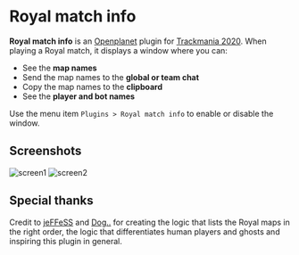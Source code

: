# Royal match info

**Royal match info** is an [Openplanet](https://openplanet.dev/) plugin for [Trackmania 2020](https://www.trackmania.com/).
When playing a Royal match, it displays a window where you can:

* See the **map names**
* Send the map names to the **global or team chat**
* Copy the map names to the **clipboard**
* See the **player and bot names**

Use the menu item `Plugins > Royal match info` to enable or disable the window.

## Screenshots

![screen1](https://user-images.githubusercontent.com/14242083/211577652-3925056d-cbcb-41bb-9afd-55673ff72918.png)
![screen2](https://user-images.githubusercontent.com/14242083/211577674-541e0608-ae4f-4332-aa95-c4d9a14f29e6.png)


## Special thanks

Credit to [jeFFeSS](https://trackmania.io/#/player/213b2359-62f2-499e-aa13-6b1392ee99d8) and [Dog..](https://trackmania.io/#/player/961d1145-8c7b-48c3-9191-0d1d91e44a4a) for creating the logic that lists the Royal maps in the right order, the logic that differentiates human players and ghosts and inspiring this plugin in general.
